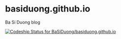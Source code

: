 basiduong.github.io
===================

Ba Si Duong blog

[ ![Codeship Status for BaSiDuong/basiduong.github.io](https://codeship.io/projects/e80ba940-14ad-0132-c21c-2ef20baab94b/status)](https://codeship.io/projects/33493)
